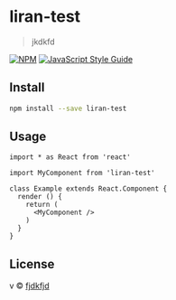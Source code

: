 # liran-test

> jkdkfd

[![NPM](https://img.shields.io/npm/v/liran-test.svg)](https://www.npmjs.com/package/liran-test) [![JavaScript Style Guide](https://img.shields.io/badge/code_style-standard-brightgreen.svg)](https://standardjs.com)

## Install

```bash
npm install --save liran-test
```

## Usage

```tsx
import * as React from 'react'

import MyComponent from 'liran-test'

class Example extends React.Component {
  render () {
    return (
      <MyComponent />
    )
  }
}
```

## License

v © [fjdkfjd](https://github.com/fjdkfjd)
